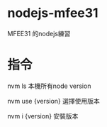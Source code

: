 # nodejs-mfee31
MFEE31 的nodejs練習

指令
===
nvm ls 本機所有node version   

nvm use {version} 選擇使用版本    

nvm i {version} 安裝版本
